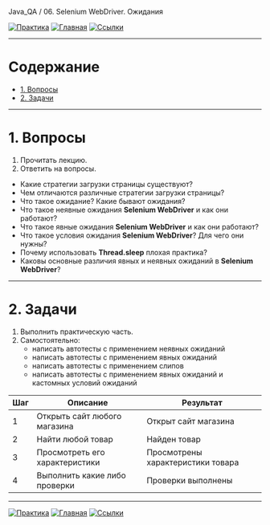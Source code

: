 Java_QA / 06. Selenium WebDriver. Ожидания

[![Практика](https://img.shields.io/badge/-Практика-aaffaa)](2.%20Практика.md)
[![Главная](https://img.shields.io/badge/-Главная-aaccee)](README.md)
[![Ссылки](https://img.shields.io/badge/-Ссылки-ffee99)](4.%20Ссылки.md)

***

# Содержание

* [1. Вопросы](#1-вопросы)
* [2. Задачи](#2-задачи)

***

# 1. Вопросы

1. Прочитать лекцию.
2. Ответить на вопросы.

* Какие стратегии загрузки страницы существуют?
* Чем отличаются различные стратегии загрузки страницы?
* Что такое ожидание? Какие бывают ожидания?
* Что такое неявные ожидания **Selenium WebDriver** и как они работают? 
* Что такое явные ожидания **Selenium WebDriver** и как они работают?
* Что такое условия ожидания **Selenium WebDriver**? Для чего они нужны?
* Почему использовать **Thread.sleep** плохая практика?
* Каковы основные различия явных и неявных ожиданий в **Selenium WebDriver**?

***

# 2. Задачи

1. Выполнить практическую часть. 
2. Самостоятельно:
   * написать автотесты с применением неявных ожиданий
   * написать автотесты с применением явных ожиданий
   * написать автотесты с применением слипов
   * написать автотесты с применением явных ожиданий и кастомных условий ожиданий

| Шаг | Описание                       | Результат                         |
|-----|--------------------------------|-----------------------------------|
| 1   | Открыть сайт любого магазина   | Открыт сайт магазина              |
| 2   | Найти любой товар              | Найден товар                      |
| 3   | Просмотреть его характеристики | Просмотрены характеристики товара |
| 4   | Выполнить какие либо проверки  | Проверки выполнены                |

***

[![Практика](https://img.shields.io/badge/-Практика-aaffaa)](2.%20Практика.md)
[![Главная](https://img.shields.io/badge/-Главная-aaccee)](README.md)
[![Ссылки](https://img.shields.io/badge/-Ссылки-ffee99)](4.%20Ссылки.md)